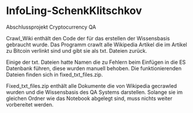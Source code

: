 # InfoLing-SchenkKlitschkov
Abschlussprojekt Cryptocurrency QA

Crawl_Wiki enthält den Code der für das erstellen der Wissensbasis gebraucht wurde. Das Programm crawlt alle Wikipedia Artikel die im Artikel zu Bitcoin verlinkt sind und gibt sie als txt. Dateien zurück. 

Einige der txt. Dateien hatte Namen die zu Fehlern beim Einfügen in die ES Datenbank führen, diese wurden manuell behoben. Die funktionierenden Dateien finden sich in fixed_txt_files.zip.

Fixed_txt_files.zip enthält alle Dokumente die von Wikipedia gecrawled wurden und die Wissensbasis des QA Systems darstellen. Solange sie im gleichen Ordner wie das Notebook abgelegt sind, muss nichts weiter vorbereitet werden.
